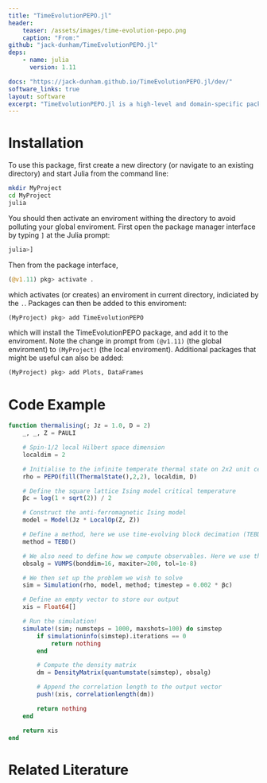 ```yaml
---
title: "TimeEvolutionPEPO.jl"
header:
    teaser: /assets/images/time-evolution-pepo.png
    caption: "From:"
github: "jack-dunham/TimeEvolutionPEPO.jl"
deps:
    - name: julia
      version: 1.11

docs: "https://jack-dunham.github.io/TimeEvolutionPEPO.jl/dev/"
software_links: true
layout: software
excerpt: "TimeEvolutionPEPO.jl is a high-level and domain-specific package for simulating the time-evolution of an open-quantum system represented by the iPEPO ansatz. A variety of options are implemented under one common interface for both Lindblad real-time evolution and thermal state annealing."
---
```


# Installation

To use this package, first create a new directory (or navigate to an existing directory) and start Julia from the command line:
```bash
mkdir MyProject
cd MyProject
julia
```
You should then activate an enviroment withing the directory to avoid polluting your global enviroment.
First open the package manager interface by typing `]` at the Julia prompt:
```julia
julia>]
```
Then from the package interface, 
```julia
(@v1.11) pkg> activate .
```
which activates (or creates) an enviroment in current directory, indiciated by the `.`.
Packages can then be added to this enviroment:
```julia
(MyProject) pkg> add TimeEvolutionPEPO
```
which will install the TimeEvolutionPEPO package, and add it to the enviroment. 
Note the change in prompt from `(@v1.11)` (the global enviroment) to `(MyProject)` (the local enviroment).
Additional packages that might be useful can also be added:
```julia
(MyProject) pkg> add Plots, DataFrames
```

# Code Example

```julia
function thermalising(; Jz = 1.0, D = 2)
    _, _, Z = PAULI

    # Spin-1/2 local Hilbert space dimension
    localdim = 2

    # Initialise to the infinite temperate thermal state on 2x2 unit cell lattice
    rho = PEPO(fill(ThermalState(),2,2), localdim, D)

    # Define the square lattice Ising model critical temperature
    βc = log(1 + sqrt(2)) / 2

    # Construct the anti-ferromagnetic Ising model
    model = Model(Jz * LocalOp(Z, Z))

    # Define a method, here we use time-evolving block decimation (TEBD) with default options
    method = TEBD()

    # We also need to define how we compute observables. Here we use the VUMPS algorithm
    obsalg = VUMPS(bonddim=16, maxiter=200, tol=1e-8)

    # We then set up the problem we wish to solve
    sim = Simulation(rho, model, method; timestep = 0.002 * βc)

    # Define an empty vector to store our output
    xis = Float64[]

    # Run the simulation!
    simulate!(sim; numsteps = 1000, maxshots=100) do simstep
        if simulationinfo(simstep).iterations == 0
            return nothing
        end

        # Compute the density matrix
        dm = DensityMatrix(quantumstate(simstep), obsalg)

        # Append the correlation length to the output vector
        push!(xis, correlationlength(dm))

        return nothing
    end

    return xis
end
```

# Related Literature 


